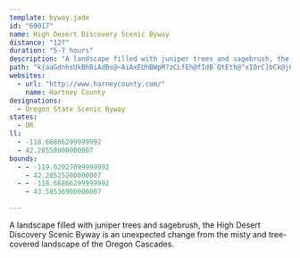 ```yaml
---
template: byway.jade
id: "69017"
name: High Desert Discovery Scenic Byway
distance: "127"
duration: "5-7 hours"
description: "A landscape filled with juniper trees and sagebrush, the High Desert Discovery Scenic Byway is an unexpected change from the misty and tree-covered landscape of the Oregon Cascades. "
path: "k{aaGdnhsUkBhBiAdBs@~AiAxEUhBWpM?zCLfEh@fIdB`QtEth@^xIOrC]bCk@jCwE`O}Wv}@wDnLs@rAsAjBkBfBmC~Au[pMkBbA}BlBsAjB}BbE}l@~iA_BrD}AfFiAnFmFn]OxCHfCPrBrAfFTxAL~AElCg@lDU`AiEjKm@xBUzB@~FElBOfB[jBg@rAy@zAiCpCia@x[_EzDaG|H}D`HyCtGyDtJiBvDqVfe@yBfF{\\|uAaqAvoFaZlkAsBfKgCvRkAlG{I|ZgCzHuArD}F`LYdA[lC?rCz@zHLrDWhE_BlOOvMKjBWxB{AfJyAfMaAfFk@jB_AlBqCzCe@v@I`@Kp@ObKi@dDo@rCmCnOYfCs@tKUlG_@xDo@zCi@pAmB`Cu@j@aA^eARo@FmEAefBmHif@_C_fBiH}Fe@kXcM_mCypAmCeAuBSaUFuDNy@LePnFcUxE}TfHwHlDoMlIoBt@sAV{K`Aq~AjLiEf@aDjAsA`AyA|Aw\\fb@}IfKc`DlkDgDlCeAh@iRbGcCdBiAtAwFrJcAxBgk@hwAcArB_A~AiAxA_r@fq@yEtEwDvCgDbByDpAmKdBuFf@wuB`NgCd@cBl@yAjAyHjJ{C|C{BtAuEvAgsCjs@iFjB{`@bPkFjC_OnIyCjA{LzCqOdDgHp@_I@}aBSyCR{DjAcBt@eBxAiCvCu_BnlC_FjF{CnEmHjHmGhE_CnAoG|AcLbBsBDcBK}`@sIcJ{BgC_AuAy@{EgEiAs@eBu@sBIoRf@oAPcBl@gZdSqDjCsD~C{LfNoCzB{ErBwGrBia@zIeW~@miA~CgGxA_OfH}TzLmI~CgH|AcEVgESgDc@eBYcD{@maCw~@_~Aam@yYoKia@mNsGgCwCqAgj@gYmCkA_Dy@eJQylAr@}@GuOmEg^uKuk@cRqKaEw_Bap@oBkAy@s@o@eAmAuC}YmkAmBkHiAaCiBmBsBkA}l@wY}BmCy@_BYmA_@eECaBl@w[HcLNsBXiAt@uArBsCd@eBxAgDlEsGpFmMXaADw@IuC_@yAU_@cA{@mDiAk@[q@eAi@mBByDL_Cd@y@xBmBlAiEnBkEXmADk@Oy@Y[y@CcIjB}Ar@iD~B_HbG_ApAy@~AeBhEiA|BsAhAy@\\wCXsHk@ec@_@gA[iAw@y@y@aJwLkAsA{AkAkC}@mCg@mWmEoBm@qGqDyAm@yBg@uXmCuBKsCRwEv@wH`@kI~@cESmEs@cBe@gIqEcC}Ay@y@u@oAsAiD{EaOcB_E_CsCmFoE_Bi@i@GuPe@eKe@oASgEgCwHoDaFkDyAm@cQkDyEs@sBMaLyBcBMmALsCz@_BVyBE}B]{@i@}@yAu@eBqEsN}AoEq@yAcCaDmAq@yDy@uF_A}KsCiDg@{Ge@}DEwEVqQrBq@?_BQoPgEk@GqSOyCUcHsBaE_BuA_AiBkBe[ya@cAgAe@Sc@Ee@JYNoCjEkFlH_CbCyBvAa[zLiBf@cBJmDMsD_@}@SoAk@}@m@y@y@uCkEaB_DQu@c@sB_CuOo@eCg@aAyAqA_RiKcBq@oAYmEm@sA?mBRaPjBsADyAIyBYyOoDiFkBiIgDmHqDsFsDoAi@gDy@w{@qKgCOkPl@cE^}Er@}E`Bs@DyCSgGmAgGYoe@p@iBLsCf@{GlCaF~A{BJgBQiBq@_CoB}@wAiAuC]mBU{D?}@b@aGbA{H@kBKgC_@yAUw@wAmBmAs@eAUu@Ci@DqCx@k@^aCxBsLnMwEnEcAj@sBv@cALcB?uASu@MwBeAiB}AsBiD_B_GaHk\\qEiSe@yAo@oAgAwAuE_FyReRsCwBaE_CmaBs{@yB_AsBScBR_AXyNnKua@j_@mBjBmEhF{PbVoYvd@cMfZeD~GkC~EcBxBoR|TyAxAcC`BmVzMqHfCmCd@oBDqDQcB[yBw@yAs@wKaHuGuDeAe@cDi@iBA{Lr@wBd@gF~A{QfGus@d]kElCgGrHoEfG}A`CsD`HyDlJgG|RoPvd@uJnUyAzBs@p@oAl@oAXwAJob@yBoCJgB\\kAh@aBlAcD`EqJbN_DjDcBdAoQrHwBlAq@l@}CxDspCzcE}BzBwVvPuBjAsBp@m@F_DGo}DuVse@uC}A?{@@iCx@{GrD_A^ib@vUsC~@_CRoxClMsT~@wDFiDG{Gk@_s@}JaAIsBD}AXuAf@}CvB_r@ln@yB~AmChA{E|@{~Dtg@q^dFiCr@qFzCm|@fo@yDfC{DjB}DfAuC^asYxhA}f@rBoBV}Cz@wAv@cCnBuBvCo@rAiAxC{Hd]m@bFq@jKw@lFu@hCo@xAaGxJk@jASz@UdB}@bQs@dHa@fC}@`EyEhSWxBOfG_@lGyCdRYhAmAlBg@f@sAp@cALmmAAavB`@aaBE}uDq@uyDb@m`CQ{q@D"
websites: 
  - url: "http://www.harneycounty.com/"
    name: Hartney County
designations: 
  - Oregon State Scenic Byway
states: 
  - OR
ll: 
  - -118.66866299999992
  - 42.28550000000007
bounds: 
  - - -119.02027099999992
    - 42.28525200000007
  - - -118.66866299999992
    - 43.58536900000007

---
```


A landscape filled with juniper trees and sagebrush, the High Desert Discovery Scenic Byway is an unexpected change from the misty and tree-covered landscape of the Oregon Cascades. 